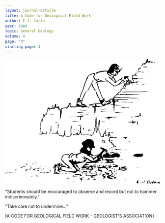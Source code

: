 ```yaml
---
layout: journal-article
title: A Code for Geological Field Work
author: E.J. Corin
year: 1984
topic: General Geology
volume: 4
page: "4"
starting page: 4
---
```

<img src="assets/undermine.jpg">

"Students should be encouraged to observe and record but not to hammer indiscriminately."

"Take care not to undermine..."

[A CODE FOR GEOLOGICAL FIELD WORK – GEOLOGIST'S ASSOCIATION]